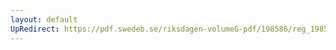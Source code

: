 ```yaml
---
layout: default
UpRedirect: https://pdf.swedeb.se/riksdagen-volumeG-pdf/198586/reg_198586__reg_03.pdf
---
```

